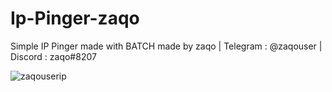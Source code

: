 # Ip-Pinger-zaqo
Simple IP Pinger made with BATCH made by zaqo | Telegram : @zaqouser | Discord : zaqo#8207

![zaqouserip](https://user-images.githubusercontent.com/75968937/117903598-27773e80-b2d0-11eb-8276-8ad8bb290c45.png)

